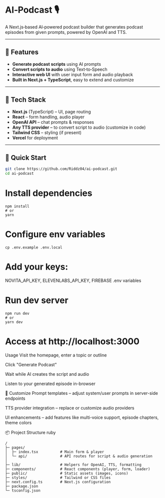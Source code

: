# AI‑Podcast 🎙️

A Next.js‑based AI‑powered podcast builder that generates podcast episodes from given prompts, powered by OpenAI and TTS.

---

## 📂 Features

- **Generate podcast scripts** using AI prompts  
- **Convert scripts to audio** using Text‑to‑Speech  
- **Interactive web UI** with user input form and audio playback  
- **Built in Next.js + TypeScript**, easy to extend and customize

---

## 🧰 Tech Stack

- **Next.js** (TypeScript) – UI, page routing  
- **React** – form handling, audio player  
- **OpenAI API** – chat prompts & responses  
- **Any TTS provider** – to convert script to audio (customize in code)  
- **Tailwind CSS** – styling (if present)  
- **Vercel** for deployment

---

## 🚀 Quick Start

```bash
git clone https://github.com/Riddz04/ai-podcast.git
cd ai-podcast
```
# Install dependencies
```
npm install
# or
yarn
```

# Configure env variables
```
cp .env.example .env.local
```
# Add your keys:
NOVITA_API_KEY,
ELEVENLABS_API_KEY,
FIREBASE .env variables

# Run dev server
```
npm run dev
# or
yarn dev
```
# Access at http://localhost:3000
Usage
Visit the homepage, enter a topic or outline

Click "Generate Podcast"

Wait while AI creates the script and audio

Listen to your generated episode in-browser

🧩 Customize
Prompt templates – adjust system/user prompts in server-side endpoints

TTS provider integration – replace or customize audio providers

UI enhancements – add features like multi-voice support, episode chapters, theme colors

📦 Project Structure
ruby
```
/
├─ pages/
│  ├─ index.tsx          # Main form & player
│  └─ api/               # API routes for script & audio generation
│
├─ lib/                  # Helpers for OpenAI, TTS, formatting
├─ components/           # React components (player, form, loader)
├─ public/               # Static assets (images, icons)
├─ styles/               # Tailwind or CSS files
├─ next.config.ts        # Next.js configuration
├─ package.json
└─ tsconfig.json
```
